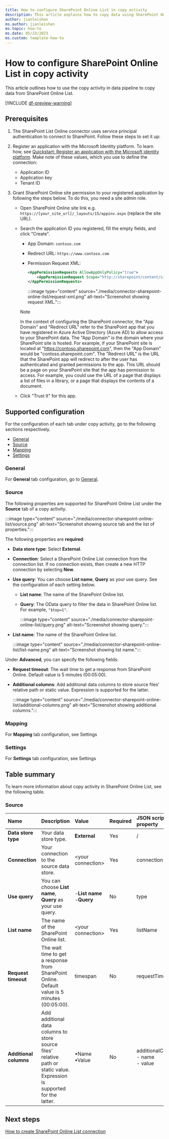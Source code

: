 ```yaml
---
title: How to configure SharePoint Online List in copy activity
description: This article explains how to copy data using SharePoint Online List.
author: jianleishen
ms.author: jianleishen
ms.topic: how-to
ms.date: 05/23/2023
ms.custom: template-how-to 
---
```


# How to configure SharePoint Online List in copy activity

This article outlines how to use the copy activity in data pipeline to copy data from SharePoint Online List.

[!INCLUDE [df-preview-warning](includes/df-preview-warning.md)]

## Prerequisites

1. The SharePoint List Online connector uses service principal authentication to connect to SharePoint. Follow these steps to set it up:

1. Register an application with the Microsoft Identity platform. To learn how, see [Quickstart: Register an application with the Microsoft identity platform](/azure/active-directory/develop/quickstart-register-app). Make note of these values, which you use to define the connection:

    - Application ID
    - Application key
    - Tenant ID

1. Grant SharePoint Online site permission to your registered application by following the steps below. To do this, you need a site admin role.

   - Open SharePoint Online site link e.g. `https://[your_site_url]/_layouts/15/appinv.aspx` (replace the site URL).
   - Search the application ID you registered, fill the empty fields, and click "Create".

        * App Domain: `contoso.com`
        * Redirect URL: `https://www.contoso.com`
        * Permission Request XML:

            ```xml
            <AppPermissionRequests AllowAppOnlyPolicy="true">
                <AppPermissionRequest Scope="http://sharepoint/content/sitecollection/web" Right="Read"/>
            </AppPermissionRequests>
            ```

            :::image type="content" source="./media/connector-sharepoint-online-list/request-xml.png" alt-text="Screenshot showing request XML.":::

      > [!NOTE]
      > In the context of configuring the SharePoint connector, the "App Domain" and "Redirect URL" refer to the SharePoint app that you have registered in Azure Active Directory (Azure AD) to allow access to your SharePoint data. The "App Domain" is the domain where your SharePoint site is hosted. For example, if your SharePoint site is located at "https://contoso.sharepoint.com", then the "App Domain" would be "contoso.sharepoint.com". The "Redirect URL" is the URL that the SharePoint app will redirect to after the user has authenticated and granted permissions to the app. This URL should be a page on your SharePoint site that the app has permission to access. For example, you could use the URL of a page that displays a list of files in a library, or a page that displays the contents of a document.
   - Click "Trust It" for this app.

## Supported configuration

For the configuration of each tab under copy activity, go to the following sections respectively.

- [General](#general)  
- [Source](#source)
- [Mapping](#mapping)
- [Settings](#settings)

### General

For **General** tab configuration, go to [General](activity-overview.md#general-settings).

### Source

The following properties are supported for SharePoint Online List under the **Source** tab of a copy activity.

:::image type="content" source="./media/connector-sharepoint-online-list/source.png" alt-text="Screenshot showing source tab and the list of properties.":::

The following properties are **required**:

- **Data store type**: Select **External**.
- **Connection**:  Select a SharePoint Online List connection from the connection list. If no connection exists, then create a new HTTP connection by selecting **New**.
- **Use query**: You can choose **List name**, **Query** as your use query. See the configuration of each setting below.

    - **List name**: The name of the SharePoint Online list.
    - **Query**: The OData query to filter the data in SharePoint Online list. For example, `"$top=1"`.

        :::image type="content" source="./media/connector-sharepoint-online-list/query.png" alt-text="Screenshot showing query.":::

- **List name**: The name of the SharePoint Online list.

    :::image type="content" source="./media/connector-sharepoint-online-list/list-name.png" alt-text="Screenshot showing list name.":::

Under **Advanced**, you can specify the following fields:

- **Request timeout**: The wait time to get a response from SharePoint Online. Default value is 5 minutes (00:05:00).
- **Additional columns**: Add additional data columns to store source files' relative path or static value. Expression is supported for the latter.

    :::image type="content" source="./media/connector-sharepoint-online-list/additional-columns.png" alt-text="Screenshot showing additional columns.":::

### Mapping

For **Mapping** tab configuration, see Settings

### Settings

For **Settings** tab configuration, see Settings

## Table summary

To learn more information about copy activity in SharePoint Online List, see the following table.

### Source

|Name |Description |Value|Required |JSON script property |
|:---|:---|:---|:---|:---|
|**Data store type**|Your data store type.|**External**|Yes|/|
|**Connection** |Your connection to the source data store.|\<your connection> |Yes|connection|
|**Use query** |You can choose **List name**, **Query** as your use query.|-**List name** <br>-**Query**|No |type|
|**List name** |The name of the SharePoint Online list.|\<your connection> |Yes|listName|
|**Request timeout** |The wait time to get a response from SharePoint Online. Default value is 5 minutes (00:05:00).| timespan |No |requestTimeout|
|**Additional columns** |Add additional data columns to store source files' relative path or static value. Expression is supported for the latter.| •Name<br>•Value|No |additionalColumns:<br>- name<br>- value |

## Next steps

[How to create SharePoint Online List connection](connector-sharepoint-online-list.md)